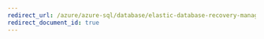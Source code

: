 ```yaml
---
redirect_url: /azure/azure-sql/database/elastic-database-recovery-manager
redirect_document_id: true
---
```

